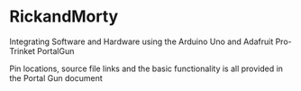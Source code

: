 # RickandMorty
Integrating Software and Hardware using the Arduino Uno and Adafruit Pro-Trinket
PortalGun

Pin locations, source file links and the basic functionality is all provided in the Portal Gun document
